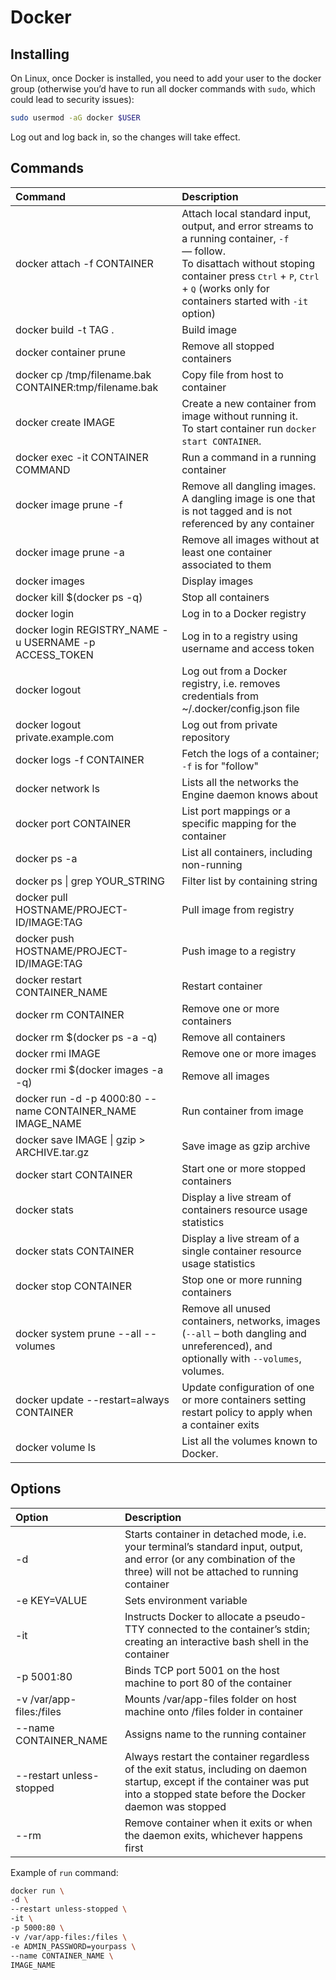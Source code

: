 # Docker

## Installing

On Linux, once Docker is installed, you need to add your user to the docker group (otherwise you’d have to run all docker commands with `sudo`, which could lead to security issues):

```bash
sudo usermod -aG docker $USER
```

Log out and log back in, so the changes will take effect.

## Commands

| Command                                                   | Description                                                                                                                                                                                                                                                         |
| :-------------------------------------------------------- | :------------------------------------------------------------------------------------------------------------------------------------------------------------------------------------------------------------------------------------------------------------------ |
| docker attach -f CONTAINER                                | Attach local standard input, output, and error streams to a running container, `-f` — follow. <br>To disattach without stoping container press <kbd>Ctrl</kbd> + <kbd>P</kbd>, <kbd>Ctrl</kbd> + <kbd>Q</kbd> (works only for containers started with `-it` option) |
| docker build -t TAG .                                     | Build image                                                                                                                                                                                                                                                         |
| docker container prune                                    | Remove all stopped containers                                                                                                                                                                                                                                       |
| docker cp /tmp/filename.bak CONTAINER:tmp/filename.bak    | Copy file from host to container                                                                                                                                                                                                                                    |
| docker create IMAGE                                       | Create a new container from image without running it. <br>To start container run `docker start CONTAINER`.                                                                                                                                                          |
| docker exec -it CONTAINER COMMAND                         | Run a command in a running container                                                                                                                                                                                                                                |
| docker image prune -f                                     | Remove all dangling images. <br/>A dangling image is one that is not tagged and is not referenced by any container                                                                                                                                                  |
| docker image prune -a                                     | Remove all images without at least one container associated to them                                                                                                                                                                                                 |
| docker images                                             | Display images                                                                                                                                                                                                                                                      |
| docker kill $(docker ps -q)                               | Stop all containers                                                                                                                                                                                                                                                 |
| docker login                                              | Log in to a Docker registry                                                                                                                                                                                                                                         |
| docker login REGISTRY_NAME -u USERNAME -p ACCESS_TOKEN    | Log in to a registry using username and access token                                                                                                                                                                                                                |
| docker logout                                             | Log out from a Docker registry, i.e. removes credentials from ~/.docker/config.json file                                                                                                                                                                            |
| docker logout private.example.com                         | Log out from private repository                                                                                                                                                                                                                                     |
| docker logs -f CONTAINER                                  | Fetch the logs of a container; `-f` is for "follow"                                                                                                                                                                                                                 |
| docker network ls                                         | Lists all the networks the Engine daemon knows about                                                                                                                                                                                                                |
| docker port CONTAINER                                     | List port mappings or a specific mapping for the container                                                                                                                                                                                                          |
| docker ps -a                                              | List all containers, including non-running                                                                                                                                                                                                                          |
| docker ps \| grep YOUR_STRING                             | Filter list by containing string                                                                                                                                                                                                                                    |
| docker pull HOSTNAME/PROJECT-ID/IMAGE:TAG                 | Pull image from registry                                                                                                                                                                                                                                            |
| docker push HOSTNAME/PROJECT-ID/IMAGE:TAG                 | Push image to a registry                                                                                                                                                                                                                                            |
| docker restart CONTAINER_NAME                             | Restart container                                                                                                                                                                                                                                                   |
| docker rm CONTAINER                                       | Remove one or more containers                                                                                                                                                                                                                                       |
| docker rm $(docker ps -a -q)                              | Remove all containers                                                                                                                                                                                                                                               |
| docker rmi IMAGE                                          | Remove one or more images                                                                                                                                                                                                                                           |
| docker rmi $(docker images -a -q)                         | Remove all images                                                                                                                                                                                                                                                   |
| docker run -d -p 4000:80 --name CONTAINER_NAME IMAGE_NAME | Run container from image                                                                                                                                                                                                                                            |
| docker save IMAGE \| gzip > ARCHIVE.tar.gz                | Save image as gzip archive                                                                                                                                                                                                                                          |
| docker start CONTAINER                                    | Start one or more stopped containers                                                                                                                                                                                                                                |
| docker stats                                              | Display a live stream of containers resource usage statistics                                                                                                                                                                                                       |
| docker stats CONTAINER                                    | Display a live stream of a single container resource usage statistics                                                                                                                                                                                               |
| docker stop CONTAINER                                     | Stop one or more running containers                                                                                                                                                                                                                                 |
| docker system prune --all --volumes                       | Remove all unused containers, networks, images (`--all` – both dangling and unreferenced), and optionally with `--volumes`, volumes.                                                                                                                                |
| docker update --restart=always CONTAINER                  | Update configuration of one or more containers setting restart policy to apply when a container exits                                                                                                                                                               |
| docker volume ls                                          | List all the volumes known to Docker.                                                                                                                                                                                                                               |

## Options

| Option                   | Description                                                                                                                                                                        |
| :----------------------- | :--------------------------------------------------------------------------------------------------------------------------------------------------------------------------------- |
| -d                       | Starts container in detached mode, i.e. your terminal’s standard input, output, and error (or any combination of the three) will not be attached to running container              |
| -e KEY=VALUE             | Sets environment variable                                                                                                                                                          |
| -it                      | Instructs Docker to allocate a pseudo-TTY connected to the container’s stdin; creating an interactive bash shell in the container                                                  |
| -p 5001:80               | Binds TCP port 5001 on the host machine to port 80 of the container                                                                                                                |
| -v /var/app-files:/files | Mounts /var/app-files folder on host machine onto /files folder in container                                                                                                       |
| --name CONTAINER_NAME    | Assigns name to the running container                                                                                                                                              |
| --restart unless-stopped | Always restart the container regardless of the exit status, including on daemon startup, except if the container was put into a stopped state before the Docker daemon was stopped |
| --rm                     | Remove container when it exits or when the daemon exits, whichever happens first                                                                                                   |

Example of `run` command:

```sh
docker run \
-d \
--restart unless-stopped \
-it \
-p 5000:80 \
-v /var/app-files:/files \
-e ADMIN_PASSWORD=yourpass \
--name CONTAINER_NAME \
IMAGE_NAME
```
